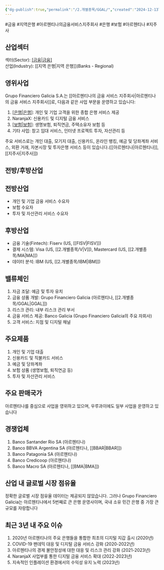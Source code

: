 ```yaml
---
{"dg-publish":true,"permalink":"/2.개별종목/GGAL/","created":"2024-12-13T21:50:14.103+09:00","updated":"2025-06-03T20:05:59.204+09:00"}
---
```


#금융 #지역은행 #아르헨티나의금융서비스지주회사 #은행 #보험 #아르헨티나 #지주사 

## 산업섹터

섹터(Sector): [[금융\|금융]](Financials)  
산업(Industry): [[지역 은행\|지역 은행]](Banks - Regional)

## 영위사업

Grupo Financiero Galicia S.A.는 [[아르헨티나의 금융 서비스 지주회사\|아르헨티나의 금융 서비스 지주회사]]로, 다음과 같은 사업 부문을 운영하고 있습니다:

1. [[은행\|은행]](Banks): 개인 및 기업 고객을 위한 종합 은행 서비스 제공
2. NaranjaX: 신용카드 및 디지털 금융 서비스
3. [[보험\|보험]](Insurance): 생명보험, 퇴직연금, 주택소유자 보험 등
4. 기타 사업: 창고 임대 서비스, 인터넷 프로젝트 투자, 자산관리 등

주요 서비스로는 개인 대출, 모기지 대출, 신용카드, 온라인 뱅킹, 예금 및 당좌계좌 서비스, 외환 거래, 자본시장 및 투자은행 서비스 등이 있습니다.([[아르헨티나\|아르헨티나]], [[지주사\|지주사]])

## 전방/후방산업

## 전방산업

- 개인 및 기업 금융 서비스 수요자
- 보험 수요자
- 투자 및 자산관리 서비스 수요자

## 후방산업

- 금융 기술(Fintech): Fiserv (US, [[FISV\|FISV]])
- 결제 시스템: Visa (US, [[2.개별종목/V\|V]]), Mastercard (US, [[2.개별종목/MA\|MA]])
- 데이터 분석: IBM (US, [[2.개별종목/IBM\|IBM]])

## 밸류체인

1. 자금 조달: 예금 및 투자 유치
2. 금융 상품 개발: Grupo Financiero Galicia (아르헨티나, [[2.개별종목/GGAL\|GGAL]])
3. 리스크 관리: 내부 리스크 관리 부서
4. 금융 서비스 제공: Banco Galicia (Grupo Financiero Galicia의 주요 자회사)
5. 고객 서비스: 지점 및 디지털 채널

## 주요제품

1. 개인 및 기업 대출
2. 신용카드 및 직불카드 서비스
3. 예금 및 당좌계좌
4. 보험 상품 (생명보험, 퇴직연금 등)
5. 투자 및 자산관리 서비스

## 주요 판매국가

아르헨티나를 중심으로 사업을 영위하고 있으며, 우루과이에도 일부 사업을 운영하고 있습니다

## 경쟁업체

1. Banco Santander Rio SA (아르헨티나)
2. Banco BBVA Argentina SA (아르헨티나, [[BBAR\|BBAR]])
3. Banco Patagonia SA (아르헨티나)
4. Banco Credicoop (아르헨티나)
5. Banco Macro SA (아르헨티나, [[BMA\|BMA]])


## 산업 내 글로벌 시장 점유율

정확한 글로벌 시장 점유율 데이터는 제공되지 않았습니다. 그러나 Grupo Financiero Galicia는 아르헨티나에서 5번째로 큰 은행 운영사이며, 국내 소유 민간 은행 중 가장 큰 규모를 자랑합니다


## 최근 3년 내 주요 이슈

1. 2020년 아르헨티나의 주요 은행들을 통합한 최초의 디지털 지갑 출시 (2020년)
2. COVID-19 팬데믹 대응 및 디지털 금융 서비스 강화 (2020-2022년)
3. 아르헨티나의 경제 불안정성에 대한 대응 및 리스크 관리 강화 (2021-2023년)
4. NaranjaX 사업부를 통한 디지털 금융 서비스 확대 (2022-2023년)
5. 지속적인 인플레이션 환경에서의 수익성 유지 노력 (2023년)